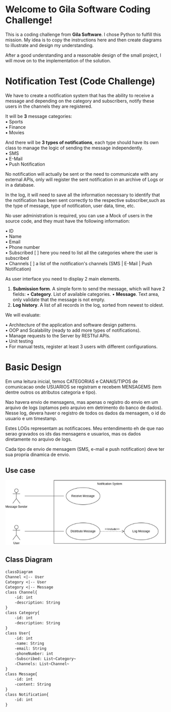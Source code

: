 # Welcome to Gila Software Coding Challenge!

This is a coding challenge from **Gila Software**. I chose Python to fulfill this mission. My idea is to copy the instructions here and then create diagrams to illustrate and design my understanding.

After a good understanding and a reasonable design of the small project, I will move on to the implementation of the solution.

# Notification Test (Code Challenge)

We have to create a notification system that has the ability to receive a message and depending on
the category and subscribers, notify these users in the channels they are registered.

It will be **3** message categories:  
▪ Sports  
▪ Finance  
▪ Movies  

And there will be **3 types of notifications**, each type should have its own class to manage the logic of
sending the message independently.  
▪ SMS  
▪ E-Mail  
▪ Push Notification  

No notification will actually be sent or the need to communicate with any external APIs, only will
register the sent notification in an archive of Logs or in a database.

In the log, it will need to save all the information necessary to identify that the notification has been
sent correctly to the respective subscriber,such as the type of message, type of notification, user data,
time, etc.

No user administration is required, you can use a Mock of users in the source code, and they must
have the following information:  

• ID  
• Name  
• Email  
• Phone number  
• Subscribed [ ] here you need to list all the categories where the user is subscribed  
• Channels [ ] a list of the notification's channels (SMS | E-Mail | Push Notification)  

As user interface you need to display 2 main elements.

1. **Submission form**. A simple form to send the message, which will have 2 fields:
   • **Category**. List of available categories.
   • **Message**. Text area, only validate that the message is not empty.
2. **Log history**. A list of all records in the log, sorted from newest to oldest.

We will evaluate:  

• Architecture of the application and software design patterns.  
• OOP and Scalability (ready to add more types of notifications).  
• Manage requests to the Server by RESTful APIs.  
• Unit testing  
• For manual tests, register at least 3 users with different configurations.

# Basic Design

Em uma leitura inicial, temos CATEGORIAS e CANAIS/TIPOS de comunicacao onde USUARIOS se registram e recebem MENSAGEMS (tem dentre outros os atributos categoria e tipo).

Nao havera envio de mensagens, mas apenas o registro do envio em um arquivo de logs (optamos pelo arquivo em detrimento do banco de dados). Nesse log, devera haver o registro de todos os dados da mensagem, o id do usuario e um timestamp.

Estes LOGs representam as notificacoes. Meu entendimento eh de que nao serao gravados os ids das mensagens e usuarios, mas os dados diretamente no arquivo de logs.

Cada tipo de envio de mensagem (SMS, e-mail e push notification) deve ter sua propria dinamica de envio.

## Use case

![Notification System Use Case](assets/use_case.jpg)

## Class Diagram

```mermaid
classDiagram
Channel <|-- User
Category <|-- User
Category <|-- Message
class Channel{
	-id: int
	-description: String
}
class Category{
	-id: int
	-description: String
}
class User{
	-id: int
	-name: String
	-email: String
	-phoneNumber: int
	-Subscribed: List~Category~
	-Channels: List~Channel~
}
class Message{
	-id: int
	-content: String
}
class Notification{
	-id: int
}
```
